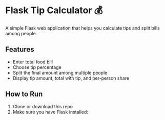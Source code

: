 # Flask Tip Calculator 💰

A simple Flask web application that helps you calculate tips and split bills among people.

## Features
- Enter total food bill
- Choose tip percentage
- Split the final amount among multiple people
- Display tip amount, total with tip, and per-person share

## How to Run

1. Clone or download this repo
2. Make sure you have Flask installed:
